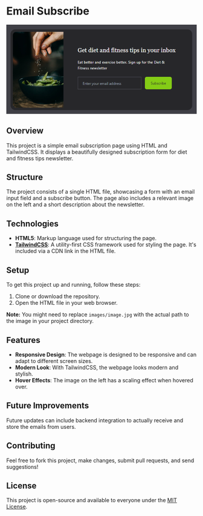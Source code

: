 # Email Subscribe

![A sample of the email subscription page](./sample/email-subscribe-sample-imagepng.png)

## Overview

This project is a simple email subscription page using HTML and TailwindCSS. It displays a beautifully designed subscription form for diet and fitness tips newsletter.

## Structure

The project consists of a single HTML file, showcasing a form with an email input field and a subscribe button. The page also includes a relevant image on the left and a short description about the newsletter.

## Technologies

- **HTML5**: Markup language used for structuring the page.
- [**TailwindCSS**](https://tailwindcss.com/): A utility-first CSS framework used for styling the page. It's included via a CDN link in the HTML file.

## Setup

To get this project up and running, follow these steps:

1. Clone or download the repository.
2. Open the HTML file in your web browser.

**Note:** You might need to replace `images/image.jpg` with the actual path to the image in your project directory.

## Features

- **Responsive Design**: The webpage is designed to be responsive and can adapt to different screen sizes.
- **Modern Look**: With TailwindCSS, the webpage looks modern and stylish.
- **Hover Effects**: The image on the left has a scaling effect when hovered over.

## Future Improvements

Future updates can include backend integration to actually receive and store the emails from users.

## Contributing

Feel free to fork this project, make changes, submit pull requests, and send suggestions!

## License

This project is open-source and available to everyone under the [MIT License](https://mit-license.org/).
